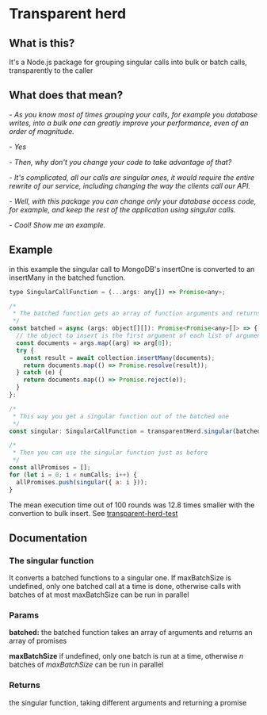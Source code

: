 # Transparent herd

## What is this?

It's a Node.js package for grouping singular calls into bulk or batch calls, transparently to the caller

## What does that mean?

\- _As you know most of times grouping your calls, for example you database writes, into a bulk one can greatly improve your performance, even of an order of magnitude._

\- _Yes_

\- _Then, why don't you change your code to take advantage of that?_

\- _It's complicated, all our calls are singular ones, it would require the entire rewrite of our service, including changing the way the clients call our API._

\- _Well, with this package you can change only your database access code, for example, and keep the rest of the application using singular calls._

\- _Cool! Show me an example._

## Example

in this example the singular call to MongoDB's insertOne
is converted to an insertMany in the batched function.

```javascript
type SingularCallFunction = (...args: any[]) => Promise<any>;

/*
 * The batched function gets an array of function arguments and returns an array of promises
 */
const batched = async (args: object[][]): Promise<Promise<any>[]> => {
  // the object to insert is the first argument of each list of arguments
  const documents = args.map((arg) => arg[0]);
  try {
    const result = await collection.insertMany(documents);
    return documents.map(() => Promise.resolve(result));
  } catch (e) {
    return documents.map(() => Promise.reject(e));
  }
};

/*
 * This way you get a singular function out of the batched one
 */
const singular: SingularCallFunction = transparentHerd.singular(batched, { maxBatchSize });

/*
 * Then you can use the singular function just as before
 */
const allPromises = [];
for (let i = 0; i < numCalls; i++) {
  allPromises.push(singular({ a: i }));
}
```

The mean execution time out of 100 rounds was 12.8 times smaller with the convertion to bulk insert. See [transparent-herd-test](https://github.com/emasab/transparent-herd-test)

## Documentation

### The singular function

It converts a batched functions to a singular one. If maxBatchSize is undefined,
only one batched call at a time is done, otherwise calls with batches of at most maxBatchSize can be run in parallel

### Params

**batched:** the batched function takes an array of arguments and returns an array of promises

**maxBatchSize** if undefined, only one batch is run at a time, otherwise _n_ batches of _maxBatchSize_ can be run in parallel

### Returns

the singular function, taking different arguments and returning a promise

